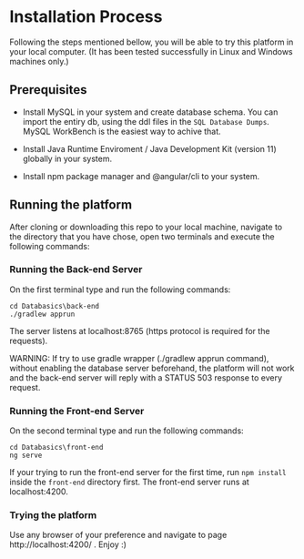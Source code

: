 # Installation Process

Following the steps mentioned bellow, you will be able to try this platform in your local computer. 
(It has been tested successfully in Linux and Windows machines only.)

## Prerequisites

* Install MySQL in your system and create database schema. You can import the entiry db, using the ddl files in the `SQL Database Dumps`. MySQL WorkBench is the easiest way to achive that.

* Install Java Runtime Enviroment / Java Development Kit (version 11) globally in your system.

* Install npm package manager and @angular/cli to your system.

## Running the platform

After cloning or downloading this repo to your local machine, navigate to the directory that you have chose, open two terminals and execute the following commands:

### Running the Back-end Server

On the first terminal type and run the following commands:
``` 
cd Databasics\back-end
./gradlew apprun
```
The server listens at localhost:8765 (https protocol is required for the requests).

WARNING: If try to use gradle wrapper (./gradlew apprun command), without enabling the database server beforehand, the platform will not work and the back-end server will reply with a STATUS 503 response to every request.

### Running the Front-end Server

On the second terminal type and run the following commands:
``` 
cd Databasics\front-end
ng serve
```
If your trying to run the front-end server for the first time, run `npm install` inside the `front-end` directory first. The front-end server runs at localhost:4200.

### Trying the platform

Use any browser of your preference and navigate to page http://localhost:4200/ . Enjoy :)
